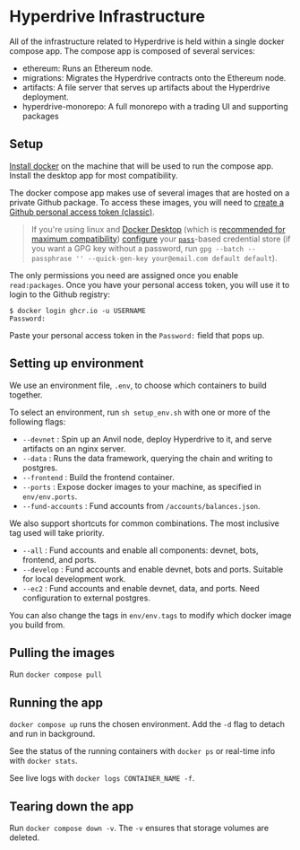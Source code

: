 # Hyperdrive Infrastructure

All of the infrastructure related to Hyperdrive is held within a single docker
compose app. The compose app is composed of several services:
- ethereum: Runs an Ethereum node.
- migrations: Migrates the Hyperdrive contracts onto the Ethereum node.
- artifacts: A file server that serves up artifacts about the Hyperdrive deployment.
- hyperdrive-monorepo: A full monorepo with a trading UI and supporting packages

## Setup

[Install docker](https://docs.docker.com/engine/install/) on the machine that
will be used to run the compose app. Install the desktop app for most compatibility.

The docker compose app makes use of several images that are hosted on a private Github package. To access
these images, you will need to [create a Github personal access token (classic)](https://docs.github.com/en/authentication/keeping-your-account-and-data-secure/creating-a-personal-access-token#creating-a-personal-access-token-classic).

> If you're using linux and [Docker Desktop](https://docs.docker.com/desktop/)
> (which is [recommended for maximum compatibility](https://docs.docker.com/desktop/faqs/linuxfaqs/#why-does-docker-desktop-for-linux-run-a-vm))
> [configure](https://docs.docker.com/desktop/get-started/#credentials-management-for-linux-users) your [`pass`](https://wiki.archlinux.org/title/Pass)-based credential store
> (if you want a GPG key without a password, run `gpg --batch --passphrase '' --quick-gen-key your@email.com default default`).

The only permissions you need are assigned once you enable `read:packages`.
Once you have your personal access token, you will use it to login to the Github registry:

```
$ docker login ghcr.io -u USERNAME
Password:
```

Paste your personal access token in the `Password:` field that pops up.

## Setting up environment

We use an environment file, `.env`, to choose which containers to build together.

To select an environment, run `sh setup_env.sh` with one or more of the following flags:

- `--devnet` : Spin up an Anvil node, deploy Hyperdrive to it, and serve artifacts on an nginx server.
- `--data` : Runs the data framework, querying the chain and writing to postgres.
- `--frontend` : Build the frontend container.
- `--ports` : Expose docker images to your machine, as specified in `env/env.ports`.
- `--fund-accounts` : Fund accounts from `/accounts/balances.json`.

We also support shortcuts for common combinations. The most inclusive tag used will take priority.

- `--all` : Fund accounts and enable all components: devnet, bots, frontend, and ports.
- `--develop` : Fund accounts and enable devnet, bots and ports. Suitable for local development work.
- `--ec2` : Fund accounts and enable devnet, data, and ports. Need configuration to external postgres.

You can also change the tags in `env/env.tags` to modify which docker image you build from.

## Pulling the images

Run `docker compose pull`

## Running the app

`docker compose up` runs the chosen environment. Add the `-d` flag to detach and run in background.

See the status of the running containers with `docker ps` or real-time info with `docker stats`.

See live logs with `docker logs CONTAINER_NAME -f`.

## Tearing down the app

Run `docker compose down -v`. The `-v` ensures that storage volumes are deleted.